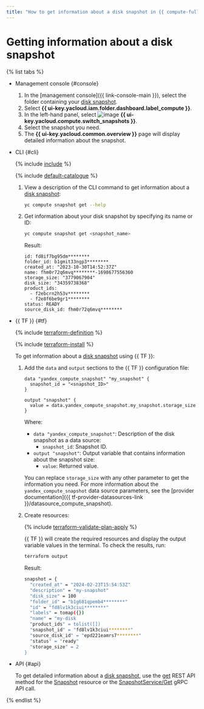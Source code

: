 ```yaml
---
title: "How to get information about a disk snapshot in {{ compute-full-name }}"
---
```


# Getting information about a disk snapshot

{% list tabs %}

- Management console {#console}

   1. In the [management console]({{ link-console-main }}), select the folder containing your [disk snapshot](../../concepts/snapshot.md).
   1. Select **{{ ui-key.yacloud.iam.folder.dashboard.label_compute }}**.
   1. In the left-hand panel, select ![image](../../../_assets/console-icons/picture.svg) **{{ ui-key.yacloud.compute.switch_snapshots }}**.
   1. Select the snapshot you need.
   1. The **{{ ui-key.yacloud.common.overview }}** page will display detailed information about the snapshot.

- CLI {#cli}

   {% include [include](../../../_includes/cli-install.md) %}

   {% include [default-catalogue](../../../_includes/default-catalogue.md) %}

   1. View a description of the CLI command to get information about a [disk snapshot](../../concepts/snapshot.md):

      ```bash
      yc compute snapshot get --help
      ```

   1. Get information about your disk snapshot by specifying its name or ID:

      ```bash
      yc compute snapshot get <snapshot_name>
      ```

      Result:

      ```
      id: fd8if7bg95dm********
      folder_id: b1gmit33ngp3********
      created_at: "2023-10-30T14:52:37Z"
      name: fhm0r72q6mvq********-1698677556360
      storage_size: "3779067904"
      disk_size: "34359738368"
      product_ids:
        - f2ebcrn2h53v********
        - f2e8f6be9gr1********
      status: READY
      source_disk_id: fhm0r72q6mvq********
      ```

- {{ TF }} {#tf}

   {% include [terraform-definition](../../../_tutorials/_tutorials_includes/terraform-definition.md) %}

   {% include [terraform-install](../../../_includes/terraform-install.md) %}

   To get information about a [disk snapshot](../../concepts/snapshot.md) using {{ TF }}:

   1. Add the `data` and `output` sections to the {{ TF }} configuration file:

      ```hcl
      data "yandex_compute_snapshot" "my_snapshot" {
        snapshot_id = "<snapshot_ID>"
      }

      output "snapshot" {
        value = data.yandex_compute_snapshot.my_snapshot.storage_size
      }
      ```

      Where:

      * `data "yandex_compute_snapshot"`: Description of the disk snapshot as a data source:
         * `snapshot_id`: Snapshot ID.
      * `output "snapshot"`: Output variable that contains information about the snapshot size:
         * `value`: Returned value.

      You can replace `storage_size` with any other parameter to get the information you need. For more information about the `yandex_compute_snapshot` data source parameters, see the [provider documentation]({{ tf-provider-datasources-link }}/datasource_compute_snapshot).

   1. Create resources:

      {% include [terraform-validate-plan-apply](../../../_tutorials/_tutorials_includes/terraform-validate-plan-apply.md) %}

      {{ TF }} will create the required resources and display the output variable values in the terminal. To check the results, run:

      ```bash
      terraform output
      ```

      Result:

      ```bash
      snapshot = {
        "created_at" = "2024-02-23T15:54:53Z"
        "description" = "my-snapshot"
        "disk_size" = 100
        "folder_id" = "b1g681qpemb4********"
        "id" = "fd8lv1k3ciui********"
        "labels" = tomap({})
        "name" = "my-disk
        "product_ids" = tolist([])
        "snapshot_id" = "fd8lv1k3ciui********"
        "source_disk_id" = "epd221eamrs7********"
        "status" = "ready"
        "storage_size" = 2
      }
      ```

- API {#api}

   To get detailed information about a [disk snapshot](../../concepts/snapshot.md), use the [get](../../api-ref/Snapshot/get.md) REST API method for the [Snapshot](../../api-ref/Snapshot/index.md) resource or the [SnapshotService/Get](../../api-ref/grpc/snapshot_service.md#Get) gRPC API call.

{% endlist %}